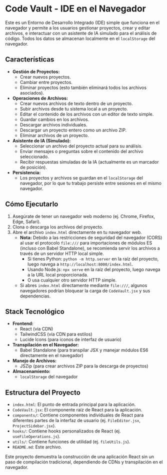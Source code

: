 # Code Vault - IDE en el Navegador

Este es un Entorno de Desarrollo Integrado (IDE) simple que funciona en el navegador y permite a los usuarios gestionar proyectos, crear y editar archivos, e interactuar con un asistente de IA simulado para el análisis de código. Todos los datos se almacenan localmente en el `localStorage` del navegador.

## Características

*   **Gestión de Proyectos:**
    *   Crear nuevos proyectos.
    *   Cambiar entre proyectos.
    *   Eliminar proyectos (esto también eliminará todos los archivos asociados).
*   **Operaciones de Archivos:**
    *   Crear nuevos archivos de texto dentro de un proyecto.
    *   Subir archivos desde tu sistema local a un proyecto.
    *   Editar el contenido de los archivos con un editor de texto simple.
    *   Guardar cambios en los archivos.
    *   Descargar archivos individuales.
    *   Descargar un proyecto entero como un archivo ZIP.
    *   Eliminar archivos de un proyecto.
*   **Asistente de IA (Simulado):**
    *   Seleccionar un archivo del proyecto actual para su análisis.
    *   Enviar mensajes o preguntas sobre el contenido del archivo seleccionado.
    *   Recibir respuestas simuladas de la IA (actualmente es un marcador de posición).
*   **Persistencia:**
    *   Los proyectos y archivos se guardan en el `localStorage` del navegador, por lo que tu trabajo persiste entre sesiones en el mismo navegador.

## Cómo Ejecutarlo

1.  Asegúrate de tener un navegador web moderno (ej. Chrome, Firefox, Edge, Safari).
2.  Clona o descarga los archivos del proyecto.
3.  Abre el archivo `index.html` directamente en tu navegador web.
    *   **Nota:** Debido a las restricciones de seguridad del navegador (CORS) al usar el protocolo `file:///` para importaciones de módulos ES (incluso con Babel Standalone), se recomienda servir los archivos a través de un servidor HTTP local simple.
        *   Si tienes Python: `python -m http.server` en la raíz del proyecto, luego navega a `http://localhost:8000/index.html`.
        *   Usando Node.js: `npx serve` en la raíz del proyecto, luego navega a la URL local proporcionada.
        *   O usa cualquier otro servidor HTTP simple.
    *   Si abres `index.html` directamente mediante `file:///`, algunos navegadores podrían bloquear la carga de `CodeVault.jsx` y sus dependencias.

## Stack Tecnológico

*   **Frontend:**
    *   React (vía CDN)
    *   TailwindCSS (vía CDN para estilos)
    *   Lucide Icons (para iconos de interfaz de usuario)
*   **Transpilación en el Navegador:**
    *   Babel Standalone (para transpilar JSX y manejar módulos ES6 directamente en el navegador)
*   **Manejo de Archivos:**
    *   JSZip (para crear archivos ZIP para la descarga de proyectos)
*   **Almacenamiento:**
    *   `localStorage` del navegador

## Estructura del Proyecto

*   `index.html`: El punto de entrada principal para la aplicación.
*   `CodeVault.jsx`: El componente raíz de React para la aplicación.
*   `components/`: Contiene componentes individuales de React para diferentes partes de la interfaz de usuario (ej. `FileEditor.jsx`, `ProjectSidebar.jsx`).
*   `hooks/`: Contiene hooks personalizados de React (ej. `useFileOperations.js`).
*   `utils/`: Contiene funciones de utilidad (ej. `fileUtils.js`).
*   `README.md`: Este archivo.

Este proyecto demuestra la construcción de una aplicación React sin un paso de compilación tradicional, dependiendo de CDNs y transpilación en el navegador.
